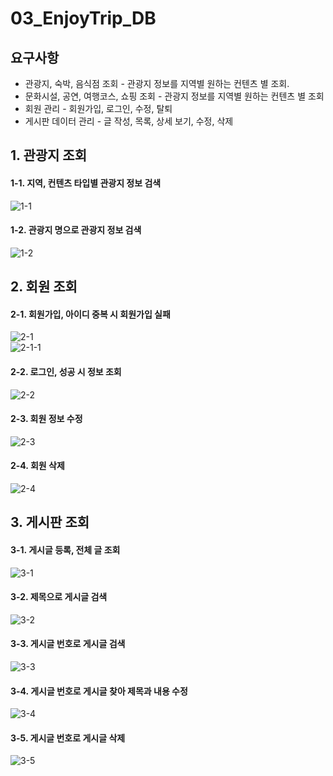 # 03_EnjoyTrip_DB

## 요구사항
- 관광지, 숙박, 음식점 조회 - 관광지 정보를 지역별 원하는 컨텐츠 별 조회.
- 문화시설, 공연, 여행코스, 쇼핑 조회 - 관광지 정보를 지역별 원하는 컨텐츠 별 조회
- 회원 관리 - 회원가입, 로그인, 수정, 탈퇴
- 게시판 데이터 관리 - 글 작성, 목록, 상세 보기, 수정, 삭제


## 1. 관광지 조회
#### 1-1. 지역, 컨텐츠 타입별 관광지 정보 검색  
![1-1](/uploads/f69d28e63dfef5cac9a037358ced4c71/1-1.PNG)  
  
#### 1-2. 관광지 명으로 관광지 정보 검색  
![1-2](/uploads/e044ada2de02f4d7291f0dc80bf9d2d3/1-2.PNG)  
  
  
## 2. 회원 조회
#### 2-1. 회원가입, 아이디 중복 시 회원가입 실패  
![2-1](/uploads/6782f2a2bb43b5b3bca2d768384585db/2-1.PNG)  
![2-1-1](/uploads/e13b77e1917710b45ea0a4679b9644da/2-1-1.PNG)  
  
#### 2-2. 로그인, 성공 시 정보 조회  
![2-2](/uploads/1964be32ab68e7a4e4df37f57a7d2ba7/2-2.PNG)  
  
#### 2-3. 회원 정보 수정  
![2-3](/uploads/a1b3dcb21fd1311896a0f9c70de9ab6a/2-3.PNG)  
  
#### 2-4. 회원 삭제  
![2-4](/uploads/e62f7bc184e62a4f3745a1ba14bfd0d2/2-4.PNG)  
  
  
## 3. 게시판 조회
#### 3-1. 게시글 등록, 전체 글 조회  
![3-1](/uploads/7abd2527ebca8048fc6578e99f5da0d0/3-1.PNG)  
  
#### 3-2. 제목으로 게시글 검색  
![3-2](/uploads/5836e4d4358ff4971ce3f0adf92945eb/3-2.PNG)  
  
#### 3-3. 게시글 번호로 게시글 검색  
![3-3](/uploads/28a629f45dd0ebb3384ab3acaf335732/3-3.PNG)  
  
#### 3-4. 게시글 번호로 게시글 찾아 제목과 내용 수정  
![3-4](/uploads/67df1be54a93f545205dd90b6ceb5497/3-4.PNG)  
  
#### 3-5. 게시글 번호로 게시글 삭제  
![3-5](/uploads/d1feb6a771ccfb701d4279c9fb81303b/3-5.PNG)  
